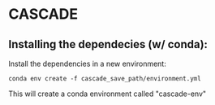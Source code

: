 # CASCADE


## Installing the dependecies (w/ conda):

Install the dependencies in a new environment: 

``` conda env create -f cascade_save_path/environment.yml ``` 


This will create a conda environment called "cascade-env"